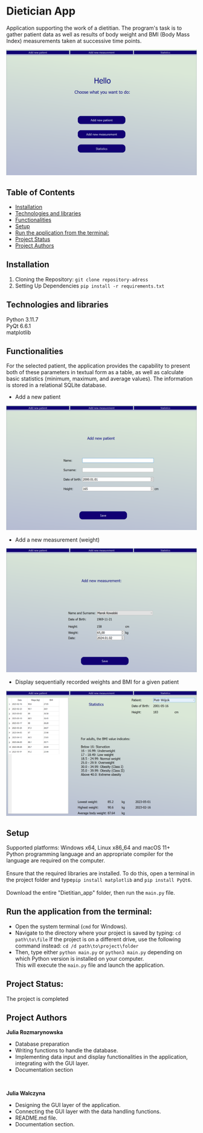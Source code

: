 
# Dietician App

Application supporting the work of a dietitian. The program's task is to gather patient data 
as well as results of body weight and BMI (Body Mass Index) measurements taken at successive 
time points. <br>

![Home page of the app](App%20screens%2Fscreen1.png)


## Table of Contents
* [Installation](#installation)
* [Technologies and libraries](#technologies-and-libraries)
* [Functionalities](#functionalities)
* [Setup](#setup)
* [Run the application from the terminal:](#run-the-application-from-the-terminal)
* [Project Status](#project-status)
* [Project Authors](#project-authors-)

## Installation

1. Cloning the Repository: `git clone repository-adress`
2. Setting Up Dependencies `pip install -r requirements.txt`

## Technologies and libraries
Python 3.11.7  <br>
PyQt 6.6.1 <br>
matplotlib <br>

## Functionalities
For the selected patient, the application provides the capability to present both of these parameters in textual form 
as a table, as well as calculate basic statistics (minimum, maximum, and average values). 
The information is stored in a relational SQLite database. <br>

- Add a new patient <br>

![Screen of the page 'Add a new pacient'](App%20screens%2Fscreen2.png)
- Add a new measurement (weight) <br>

![Screen of the page Add a new measurement](App%20screens%2Fscreen3.png)
- Display sequentially recorded weights and BMI for a given patient <br>

![Screen of the page Statistics](App%20screens%2Fscreen4.png)
## Setup
Supported platforms: Windows x64, Linux x86_64 and macOS 11+  <br>
Python programming language and an appropriate compiler for the language are required on the computer.<br><br> 
Ensure that the required libraries are installed. To do this, open a terminal in the project folder 
and type`pip install matplotlib` and `pip install PyQt6`. <br><br>
Download the entire "Dietitian_app" folder, then run the `main.py` file. <br>


## Run the application from the terminal:

- Open the system terminal (`cmd` for Windows).
- Navigate to the directory where your project is saved by typing: 
`cd path\to\file`
If the project is on a different drive, use the following command instead:
`cd /d path\to\project\folder`
- Then, type either `python main.py` or `python3 main.py` depending on which Python version is installed on your 
computer. <br> 
This will execute the `main.py` file and launch the application. <br>

## Project Status:
The project is completed

## Project Authors 
**Julia Rozmarynowska**
- Database preparation
- Writing functions to handle the database.
- Implementing data input and display functionalities in the application, integrating with the GUI layer.
- Documentation section
<br>

**Julia Walczyna**
- Designing the GUI layer of the application.
- Connecting the GUI layer with the data handling functions.
- README.md file.
- Documentation section.